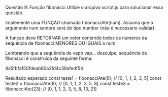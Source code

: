 Questão 9: Função fibonacci
Utilize o arquivo script.js para solucionar essa questão.

Implemente uma FUNÇÃO chamada fibonacciAte(num). Assuma que o argumento num sempre será do tipo number (não é necessário validar).

A funçao deve RETORNAR um vetor contendo todos os números da sequência de fibonacci MENORES OU IGUAIS a num.

Lembrando que a sequência de vapo vap... desculpe, sequência de fibonacci é construída da seguinte forma:

9a5fbfa150fdeab90a3fd4c39afedf54

Resultado esperado
const teste1 = fibonacciAte(6); // [0, 1, 1, 2, 3, 5]
const teste2 = fibonacciAte(8); // [0, 1, 1, 2, 3, 5, 8]
const teste3 = fibonacciAte(23); // [0, 1, 1, 2, 3, 5, 8, 13, 21]